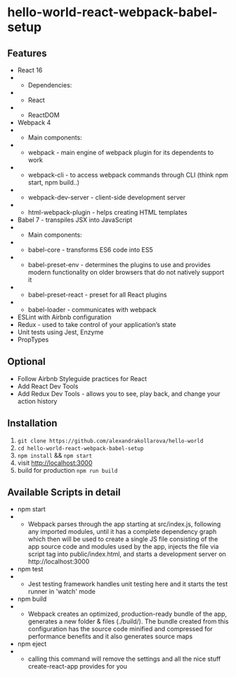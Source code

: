 # hello-world-react-webpack-babel-setup

## Features

* React 16
* * Dependencies:
* * React
* * ReactDOM
* Webpack 4
* * Main components:
* * webpack - main engine of webpack plugin for its dependents to work
* * webpack-cli - to access webpack commands through CLI (think npm start, npm build..)
* * webpack-dev-server - client-side development server
* * html-webpack-plugin - helps creating HTML templates
* Babel 7 - transpiles JSX into JavaScript
* * Main components:
* * babel-core - transforms ES6 code into ES5
* * babel-preset-env - determines the plugins to use and provides modern functionality on older browsers that do not natively support it
* * babel-preset-react - preset for all React plugins
* * babel-loader - communicates with webpack
* ESLint with Airbnb configuration
* Redux - used to take control of your application’s state
* Unit tests using Jest, Enzyme
* PropTypes

## Optional

* Follow Airbnb Styleguide practices for React
* Add React Dev Tools
* Add Redux Dev Tools - allows you to see, play back, and change your action history

## Installation

1. ```git clone https://github.com/alexandrakollarova/hello-world```
2. ```cd hello-world-react-webpack-babel-setup```
3. ```npm install``` && ```npm start```
4. visit [http://localhost:3000](http://localhost:3000)
5. build for production ```npm run build```

## Available Scripts in detail

* npm start
* * Webpack parses through the app starting at src/index.js, following any imported modules, until it has a complete dependency graph which then will be used to create a single JS file consisting of the app source code and modules used by the app, injects the file via script tag into public/index.html, and starts a development server on http://localhost:3000
* npm test
* * Jest testing framework handles unit testing here and it starts the test runner in 'watch' mode
* npm build
* * Webpack creates an optimized, production-ready bundle of the app, generates a new folder & files (./build/). The bundle created from this configuration has the source code minified and compressed for performance benefits and it also generates source maps
* npm eject
* * calling this command will remove the settings and all the nice stuff create-react-app provides for you
